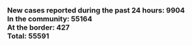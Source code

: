 ### New cases reported during the past 24 hours: 9904<br/>In the community: 55164<br/>At the border: 427<br/>Total: 55591